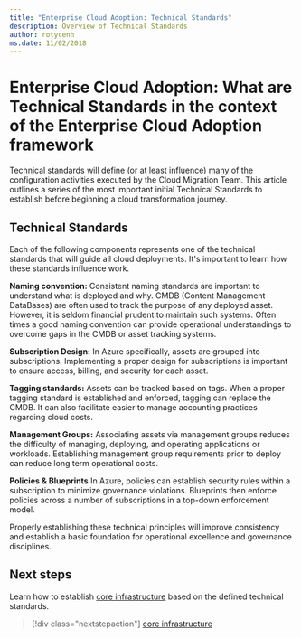 ```yaml
---
title: "Enterprise Cloud Adoption: Technical Standards"
description: Overview of Technical Standards
author: rotycenh
ms.date: 11/02/2018
---
```


# Enterprise Cloud Adoption: What are Technical Standards in the context of the Enterprise Cloud Adoption framework

Technical standards will define (or at least influence) many of the configuration activities executed by the Cloud Migration Team. This article outlines a series of the most important initial Technical Standards to establish before beginning a cloud transformation journey.

## Technical Standards

Each of the following components represents one of the technical standards that will guide all cloud deployments. It's important to learn how these standards influence work.

**Naming convention:** Consistent naming standards are important to understand what is deployed and why. CMDB (Content Management DataBases) are often used to track the purpose of any deployed asset. However, it is seldom financial prudent to maintain such systems. Often times a good naming convention can provide operational understandings to overcome gaps in the CMDB or asset tracking systems.

**Subscription Design:** In Azure specifically, assets are grouped into subscriptions. Implementing a proper design for subscriptions is important to ensure access, billing, and security for each asset.

**Tagging standards:** Assets can be tracked based on tags. When a proper tagging standard is established and enforced, tagging can replace the CMDB. It can also facilitate easier to manage accounting practices regarding cloud costs.

**Management Groups:** Associating assets via management groups reduces the difficulty of managing, deploying, and operating applications or workloads. Establishing management group requirements prior to deploy can reduce long term operational costs.

**Policies & Blueprints** In Azure, policies can establish security rules within a subscription to minimize governance violations. Blueprints then enforce policies across a number of subscriptions in a top-down enforcement model. 

Properly establishing these technical principles will improve consistency and establish a basic foundation for operational excellence and governance disciplines.

## Next steps

Learn how to establish [core infrastructure](../infrastructure/overview) based on the defined technical standards.

> [!div class="nextstepaction"]
> [core infrastructure](../infrastructure/overview)
